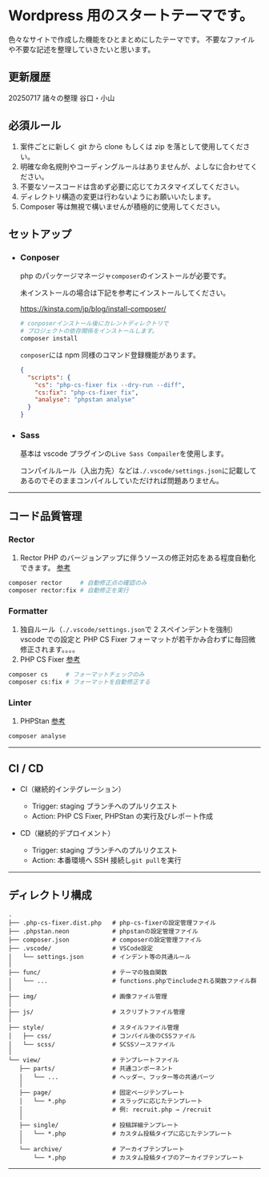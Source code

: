 # Wordpress 用のスタートテーマです。

色々なサイトで作成した機能をひとまとめにしたテーマです。
不要なファイルや不要な記述を整理していきたいと思います。

## 更新履歴

20250717 諸々の整理 谷口・小山

## 必須ルール

1. 案件ごとに新しく git から clone もしくは zip を落として使用してください。
2. 明確な命名規則やコーディングルールはありませんが、よしなに合わせてください。
3. 不要なソースコードは含めず必要に応じてカスタマイズしてください。
4. ディレクトリ構造の変更は行わないようにお願いいたします。
5. Composer 等は無視で構いませんが積極的に使用してください。

## セットアップ

- ### Conposer

  php のパッケージマネージャ`composer`のインストールが必要です。

  未インストールの場合は下記を参考にインストールしてください。

  https://kinsta.com/jp/blog/install-composer/

  ```sh
  # conposerインストール後にカレントディレクトリで
  # プロジェクトの依存関係をインストールします。
  composer install
  ```

  `conposer`には npm 同様のコマンド登録機能があります。

  ```json
  {
    "scripts": {
      "cs": "php-cs-fixer fix --dry-run --diff",
      "cs:fix": "php-cs-fixer fix",
      "analyse": "phpstan analyse"
    }
  }
  ```

- ### Sass

  基本は vscode プラグインの`Live Sass Compailer`を使用します。

  コンパイルルール（入出力先）などは`./.vscode/settings.json`に記載してあるのでそのままコンパイルしていただければ問題ありません。

---

## コード品質管理

### Rector

1. Rector
   PHP のバージョンアップに伴うソースの修正対応をある程度自動化できます。
   [参考](https://zenn.dev/m01tyan/articles/3fcf6b59fba070)

```sh
composer rector     # 自動修正点の確認のみ
composer rector:fix # 自動修正を実行
```

### Formatter

1. 独自ルール（`./.vscode/settings.json`で 2 スぺインデントを強制）
   vscode での設定と PHP CS Fixer フォーマットが若干かみ合わずに毎回微修正されます。。。。
2. PHP CS Fixer
   [参考](https://qiita.com/suin/items/4242aec018d086312fe7)

```sh
composer cs     # フォーマットチェックのみ
composer cs:fix # フォーマットを自動修正する
```

### Linter

1. PHPStan
   [参考](https://www.divx.co.jp/media/172)

```sh
composer analyse
```

---

## CI / CD

- CI（継続的インテグレーション）

  - Trigger: staging ブランチへのプルリクエスト
  - Action: PHP CS Fixer, PHPStan の実行及びレポート作成

- CD（継続的デプロイメント）
  - Trigger: staging ブランチへのプルリクエスト
  - Action: 本番環境へ SSH 接続し`git pull`を実行

---

## ディレクトリ構成

```
.
├── .php-cs-fixer.dist.php   # php-cs-fixerの設定管理ファイル
├── .phpstan.neon            # phpstanの設定管理ファイル
├── composer.json            # composerの設定管理ファイル
├── .vscode/                 # VSCode設定
│   └── settings.json        # インデント等の共通ルール
│
├── func/                    # テーマの独自関数
│   └── ...                  # functions.phpでincludeされる関数ファイル群
│
├── img/                     # 画像ファイル管理
│
├── js/                      # スクリプトファイル管理
│
├── style/                   # スタイルファイル管理
│   ├── css/                 # コンパイル後のCSSファイル
│   └── scss/                # SCSSソースファイル
│
└── view/                    # テンプレートファイル
   ├── parts/                # 共通コンポーネント
   │   └── ...               # ヘッダー、フッター等の共通パーツ
   │
   ├── page/                 # 固定ページテンプレート
   │   └── *.php             # スラッグに応じたテンプレート
   │                         # 例: recruit.php → /recruit
   │
   ├── single/               # 投稿詳細テンプレート
   │   └── *.php             # カスタム投稿タイプに応じたテンプレート
   │
   └── archive/              # アーカイブテンプレート
       └── *.php             # カスタム投稿タイプのアーカイブテンプレート
```

---
